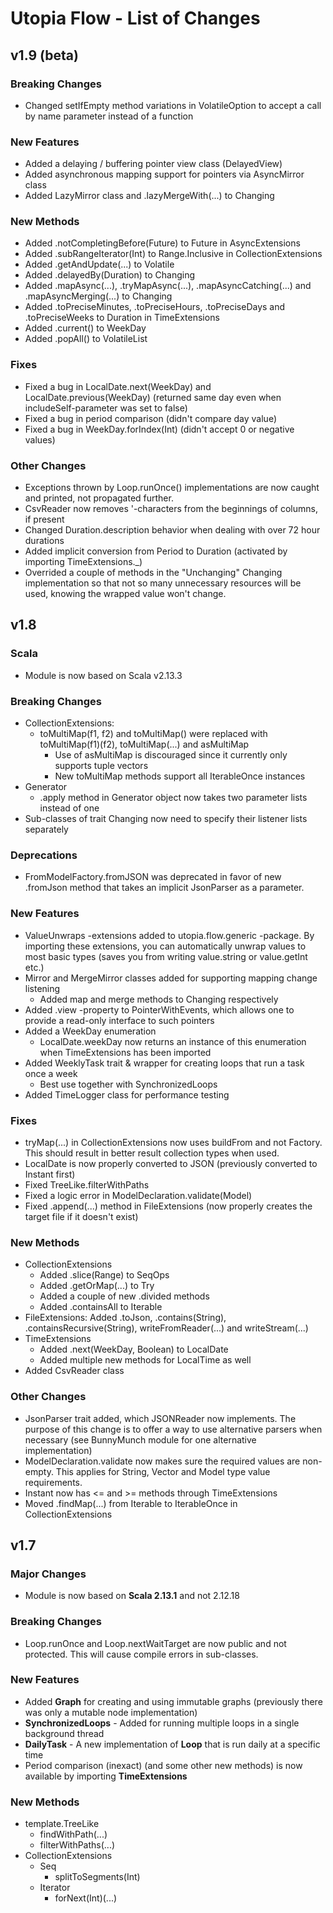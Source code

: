 # Utopia Flow - List of Changes
## v1.9 (beta)
### Breaking Changes
- Changed setIfEmpty method variations in VolatileOption to accept a call by name parameter instead of a function
### New Features
- Added a delaying / buffering pointer view class (DelayedView)
- Added asynchronous mapping support for pointers via AsyncMirror class
- Added LazyMirror class and .lazyMergeWith(...) to Changing
### New Methods
- Added .notCompletingBefore(Future) to Future in AsyncExtensions
- Added .subRangeIterator(Int) to Range.Inclusive in CollectionExtensions
- Added .getAndUpdate(...) to Volatile
- Added .delayedBy(Duration) to Changing
- Added .mapAsync(...), .tryMapAsync(...), .mapAsyncCatching(...) and .mapAsyncMerging(...) to Changing
- Added .toPreciseMinutes, .toPreciseHours, .toPreciseDays and .toPreciseWeeks to Duration in TimeExtensions
- Added .current() to WeekDay
- Added .popAll() to VolatileList
### Fixes
- Fixed a bug in LocalDate.next(WeekDay) and LocalDate.previous(WeekDay) (returned same day even when 
includeSelf-parameter was set to false)
- Fixed a bug in period comparison (didn't compare day value)
- Fixed a bug in WeekDay.forIndex(Int) (didn't accept 0 or negative values)
### Other Changes
- Exceptions thrown by Loop.runOnce() implementations are now caught and printed, not propagated further.
- CsvReader now removes '-characters from the beginnings of columns, if present
- Changed Duration.description behavior when dealing with over 72 hour durations
- Added implicit conversion from Period to Duration (activated by importing TimeExtensions._)
- Overrided a couple of methods in the "Unchanging" Changing implementation so that not so many unnecessary resources 
will be used, knowing the wrapped value won't change.

## v1.8
### Scala
- Module is now based on Scala v2.13.3
### Breaking Changes
- CollectionExtensions: 
    - toMultiMap(f1, f2) and toMultiMap() were replaced with toMultiMap(f1)(f2), toMultiMap(...) and asMultiMap
        - Use of asMultiMap is discouraged since it currently only supports tuple vectors
        - New toMultiMap methods support all IterableOnce instances
- Generator
    - .apply method in Generator object now takes two parameter lists instead of one
- Sub-classes of trait Changing now need to specify their listener lists separately    
### Deprecations
- FromModelFactory.fromJSON was deprecated in favor of new .fromJson method that takes an implicit 
JsonParser as a parameter.
### New Features
- ValueUnwraps -extensions added to utopia.flow.generic -package. By importing these extensions, you 
can automatically unwrap values to most basic types (saves you from writing value.string or value.getInt etc.)
- Mirror and MergeMirror classes added for supporting mapping change listening
    - Added map and merge methods to Changing respectively
- Added .view -property to PointerWithEvents, which allows one to provide a read-only interface to such pointers
- Added a WeekDay enumeration
    - LocalDate.weekDay now returns an instance of this enumeration when TimeExtensions has been imported
- Added WeeklyTask trait & wrapper for creating loops that run a task once a week
    - Best use together with SynchronizedLoops
- Added TimeLogger class for performance testing
### Fixes
- tryMap(...) in CollectionExtensions now uses buildFrom and not Factory. This should result in better result 
collection types when used.
- LocalDate is now properly converted to JSON (previously converted to Instant first)
- Fixed TreeLike.filterWithPaths
- Fixed a logic error in ModelDeclaration.validate(Model)
- Fixed .append(...) method in FileExtensions (now properly creates the target file if it doesn't exist)
### New Methods
- CollectionExtensions
    - Added .slice(Range) to SeqOps
    - Added .getOrMap(...) to Try
    - Added a couple of new .divided methods
    - Added .containsAll to Iterable
- FileExtensions: Added .toJson, .contains(String), .containsRecursive(String), writeFromReader(...) and 
writeStream(...)
- TimeExtensions
    - Added .next(WeekDay, Boolean) to LocalDate
    - Added multiple new methods for LocalTime as well
- Added CsvReader class
### Other Changes
- JsonParser trait added, which JSONReader now implements. The purpose of this change is to 
offer a way to use alternative parsers when necessary (see BunnyMunch module for one 
alternative implementation)
- ModelDeclaration.validate now makes sure the required values are non-empty. This applies for 
String, Vector and Model type value requirements.
- Instant now has <= and >= methods through TimeExtensions
- Moved .findMap(...) from Iterable to IterableOnce in CollectionExtensions

## v1.7

### Major Changes
- Module is now based on **Scala 2.13.1** and not 2.12.18
### Breaking Changes
- Loop.runOnce and Loop.nextWaitTarget are now public and not protected. This will cause compile errors in sub-classes.
### New Features
- Added **Graph** for creating and using immutable graphs (previously there was only a mutable node 
implementation)
- **SynchronizedLoops** - Added for running multiple loops in a single background thread
- **DailyTask** - A new implementation of **Loop** that is run daily at a specific time
- Period comparison (inexact) (and some other new methods) is now available by importing **TimeExtensions**
### New Methods
- template.TreeLike
    - findWithPath(...)
    - filterWithPaths(...)
- CollectionExtensions
    - Seq
        - splitToSegments(Int)
    - Iterator
        - forNext(Int)(...)